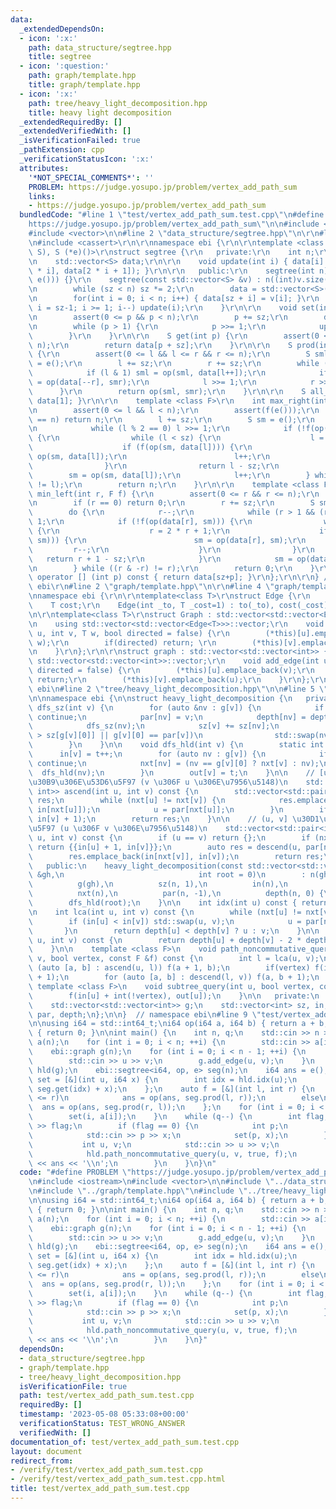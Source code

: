 ```yaml
---
data:
  _extendedDependsOn:
  - icon: ':x:'
    path: data_structure/segtree.hpp
    title: segtree
  - icon: ':question:'
    path: graph/template.hpp
    title: graph/template.hpp
  - icon: ':x:'
    path: tree/heavy_light_decomposition.hpp
    title: heavy light decomposition
  _extendedRequiredBy: []
  _extendedVerifiedWith: []
  _isVerificationFailed: true
  _pathExtension: cpp
  _verificationStatusIcon: ':x:'
  attributes:
    '*NOT_SPECIAL_COMMENTS*': ''
    PROBLEM: https://judge.yosupo.jp/problem/vertex_add_path_sum
    links:
    - https://judge.yosupo.jp/problem/vertex_add_path_sum
  bundledCode: "#line 1 \"test/vertex_add_path_sum.test.cpp\"\n#define PROBLEM \"\
    https://judge.yosupo.jp/problem/vertex_add_path_sum\"\n\n#include <iostream>\n\
    #include <vector>\n\n#line 2 \"data_structure/segtree.hpp\"\n\r\n#line 4 \"data_structure/segtree.hpp\"\
    \n#include <cassert>\r\n\r\nnamespace ebi {\r\n\r\ntemplate <class S, S (*op)(S,\
    \ S), S (*e)()>\r\nstruct segtree {\r\n   private:\r\n    int n;\r\n    int sz;\r\
    \n    std::vector<S> data;\r\n\r\n    void update(int i) { data[i] = op(data[2\
    \ * i], data[2 * i + 1]); }\r\n\r\n   public:\r\n    segtree(int n) : segtree(std::vector<S>(n,\
    \ e())) {}\r\n    segtree(const std::vector<S> &v) : n((int)v.size()), sz(1) {\r\
    \n        while (sz < n) sz *= 2;\r\n        data = std::vector<S>(2 * sz, e());\r\
    \n        for(int i = 0; i < n; i++) { data[sz + i] = v[i]; }\r\n        for(int\
    \ i = sz-1; i >= 1; i--) update(i);\r\n    }\r\n\r\n    void set(int p, S x) {\r\
    \n        assert(0 <= p && p < n);\r\n        p += sz;\r\n        data[p] = x;\r\
    \n        while (p > 1) {\r\n            p >>= 1;\r\n            update(p);\r\n\
    \        }\r\n    }\r\n\r\n    S get(int p) {\r\n        assert(0 <= p && p <\
    \ n);\r\n        return data[p + sz];\r\n    }\r\n\r\n    S prod(int l, int r)\
    \ {\r\n        assert(0 <= l && l <= r && r <= n);\r\n        S sml = e(), smr\
    \ = e();\r\n        l += sz;\r\n        r += sz;\r\n        while (l < r) {\r\n\
    \            if (l & 1) sml = op(sml, data[l++]);\r\n            if (r & 1) smr\
    \ = op(data[--r], smr);\r\n            l >>= 1;\r\n            r >>= 1;\r\n  \
    \      }\r\n        return op(sml, smr);\r\n    }\r\n\r\n    S all_prod() { return\
    \ data[1]; }\r\n\r\n    template <class F>\r\n    int max_right(int l, F f) {\r\
    \n        assert(0 <= l && l < n);\r\n        assert(f(e()));\r\n        if (l\
    \ == n) return n;\r\n        l += sz;\r\n        S sm = e();\r\n        do {\r\
    \n            while (l % 2 == 0) l >>= 1;\r\n            if (!f(op(sm, data[l])))\
    \ {\r\n                while (l < sz) {\r\n                    l = 2 * l;\r\n\
    \                    if (f(op(sm, data[l]))) {\r\n                        sm =\
    \ op(sm, data[l]);\r\n                        l++;\r\n                    }\r\n\
    \                }\r\n                return l - sz;\r\n            }\r\n    \
    \        sm = op(sm, data[l]);\r\n            l++;\r\n        } while ((l & -l)\
    \ != l);\r\n        return n;\r\n    }\r\n\r\n    template <class F>\r\n    int\
    \ min_left(int r, F f) {\r\n        assert(0 <= r && r <= n);\r\n        assert(f(e()));\r\
    \n        if (r == 0) return 0;\r\n        r += sz;\r\n        S sm = e();\r\n\
    \        do {\r\n            r--;\r\n            while (r > 1 && (r % 2)) r >>=\
    \ 1;\r\n            if (!f(op(data[r], sm))) {\r\n                while (r < sz)\
    \ {\r\n                    r = 2 * r + 1;\r\n                    if (f(op(data[r],\
    \ sm))) {\r\n                        sm = op(data[r], sm);\r\n               \
    \         r--;\r\n                    }\r\n                }\r\n             \
    \   return r + 1 - sz;\r\n            }\r\n            sm = op(data[r], sm);\r\
    \n        } while ((r & -r) != r);\r\n        return 0;\r\n    }\r\n\r\n    S\
    \ operator [] (int p) const { return data[sz+p]; }\r\n};\r\n\r\n} // namespace\
    \ ebi\r\n#line 2 \"graph/template.hpp\"\n\r\n#line 4 \"graph/template.hpp\"\n\r\
    \nnamespace ebi {\r\n\r\ntemplate<class T>\r\nstruct Edge {\r\n    int to;\r\n\
    \    T cost;\r\n    Edge(int _to, T _cost=1) : to(_to), cost(_cost) { }\r\n};\r\
    \n\r\ntemplate<class T>\r\nstruct Graph : std::vector<std::vector<Edge<T>>> {\r\
    \n    using std::vector<std::vector<Edge<T>>>::vector;\r\n    void add_edge(int\
    \ u, int v, T w, bool directed = false) {\r\n        (*this)[u].emplace_back(v,\
    \ w);\r\n        if(directed) return; \r\n        (*this)[v].emplace_back(u, w);\r\
    \n    }\r\n};\r\n\r\nstruct graph : std::vector<std::vector<int>> {\r\n    using\
    \ std::vector<std::vector<int>>::vector;\r\n    void add_edge(int u, int v, bool\
    \ directed = false) {\r\n        (*this)[u].emplace_back(v);\r\n        if(directed)\
    \ return;\r\n        (*this)[v].emplace_back(u);\r\n    }\r\n};\r\n\r\n} // namespace\
    \ ebi\n#line 2 \"tree/heavy_light_decomposition.hpp\"\n\n#line 5 \"tree/heavy_light_decomposition.hpp\"\
    \n\nnamespace ebi {\n\nstruct heavy_light_decomposition {\n   private:\n    void\
    \ dfs_sz(int v) {\n        for (auto &nv : g[v]) {\n            if (nv == par[v])\
    \ continue;\n            par[nv] = v;\n            depth[nv] = depth[v] + 1;\n\
    \            dfs_sz(nv);\n            sz[v] += sz[nv];\n            if (sz[nv]\
    \ > sz[g[v][0]] || g[v][0] == par[v])\n                std::swap(nv, g[v][0]);\n\
    \        }\n    }\n\n    void dfs_hld(int v) {\n        static int t = 0;\n  \
    \      in[v] = t++;\n        for (auto nv : g[v]) {\n            if (nv == par[v])\
    \ continue;\n            nxt[nv] = (nv == g[v][0] ? nxt[v] : nv);\n          \
    \  dfs_hld(nv);\n        }\n        out[v] = t;\n    }\n\n    // [u, v) \u30D1\
    \u30B9\u306E\u53D6\u5F97 (v \u306F u \u306E\u7956\u5148)\n    std::vector<std::pair<int,\
    \ int>> ascend(int u, int v) const {\n        std::vector<std::pair<int, int>>\
    \ res;\n        while (nxt[u] != nxt[v]) {\n            res.emplace_back(in[u],\
    \ in[nxt[u]]);\n            u = par[nxt[u]];\n        }\n        if (u != v) res.emplace_back(in[u],\
    \ in[v] + 1);\n        return res;\n    }\n\n    // (u, v] \u30D1\u30B9\u306E\u53D6\
    \u5F97 (u \u306F v \u306E\u7956\u5148)\n    std::vector<std::pair<int, int>> descend(int\
    \ u, int v) const {\n        if (u == v) return {};\n        if (nxt[u] == nxt[v])\
    \ return {{in[u] + 1, in[v]}};\n        auto res = descend(u, par[nxt[v]]);\n\
    \        res.emplace_back(in[nxt[v]], in[v]);\n        return res;\n    }\n\n\
    \   public:\n    heavy_light_decomposition(const std::vector<std::vector<int>>\
    \ &gh,\n                              int root = 0)\n        : n(gh.size()),\n\
    \          g(gh),\n          sz(n, 1),\n          in(n),\n          out(n),\n\
    \          nxt(n),\n          par(n, -1),\n          depth(n, 0) {\n        dfs_sz(root);\n\
    \        dfs_hld(root);\n    }\n\n    int idx(int u) const { return in[u]; }\n\
    \n    int lca(int u, int v) const {\n        while (nxt[u] != nxt[v]) {\n    \
    \        if (in[u] < in[v]) std::swap(u, v);\n            u = par[nxt[u]];\n \
    \       }\n        return depth[u] < depth[v] ? u : v;\n    }\n\n    int distance(int\
    \ u, int v) const {\n        return depth[u] + depth[v] - 2 * depth[lca(u, v)];\n\
    \    }\n\n    template <class F>\n    void path_noncommutative_query(int u, int\
    \ v, bool vertex, const F &f) const {\n        int l = lca(u, v);\n        for\
    \ (auto [a, b] : ascend(u, l)) f(a + 1, b);\n        if(vertex) f(in[l], in[l]\
    \ + 1);\n        for (auto [a, b] : descend(l, v)) f(a, b + 1);\n    }\n\n   \
    \ template <class F>\n    void subtree_query(int u, bool vertex, const F &f) {\n\
    \        f(in[u] + int(!vertex), out[u]);\n    }\n\n   private:\n    int n;\n\
    \    std::vector<std::vector<int>> g;\n    std::vector<int> sz, in, out, nxt,\
    \ par, depth;\n};\n\n}  // namespace ebi\n#line 9 \"test/vertex_add_path_sum.test.cpp\"\
    \n\nusing i64 = std::int64_t;\ni64 op(i64 a, i64 b) { return a + b; }\ni64 e()\
    \ { return 0; }\n\nint main() {\n    int n, q;\n    std::cin >> n >> q;\n    std::vector<i64>\
    \ a(n);\n    for (int i = 0; i < n; ++i) {\n        std::cin >> a[i];\n    }\n\
    \    ebi::graph g(n);\n    for (int i = 0; i < n - 1; ++i) {\n        int u, v;\n\
    \        std::cin >> u >> v;\n        g.add_edge(u, v);\n    }\n    ebi::heavy_light_decomposition\
    \ hld(g);\n    ebi::segtree<i64, op, e> seg(n);\n    i64 ans = e();\n    auto\
    \ set = [&](int u, i64 x) {\n        int idx = hld.idx(u);\n        seg.set(idx,\
    \ seg.get(idx) + x);\n    };\n    auto f = [&](int l, int r) {\n        if (l\
    \ <= r)\n            ans = op(ans, seg.prod(l, r));\n        else\n          \
    \  ans = op(ans, seg.prod(r, l));\n    };\n    for (int i = 0; i < n; i++) {\n\
    \        set(i, a[i]);\n    }\n    while (q--) {\n        int flag;\n        std::cin\
    \ >> flag;\n        if (flag == 0) {\n            int p;\n            i64 x;\n\
    \            std::cin >> p >> x;\n            set(p, x);\n        } else {\n \
    \           int u, v;\n            std::cin >> u >> v;\n            ans = e();\n\
    \            hld.path_noncommutative_query(u, v, true, f);\n            std::cout\
    \ << ans << '\\n';\n        }\n    }\n}\n"
  code: "#define PROBLEM \"https://judge.yosupo.jp/problem/vertex_add_path_sum\"\n\
    \n#include <iostream>\n#include <vector>\n\n#include \"../data_structure/segtree.hpp\"\
    \n#include \"../graph/template.hpp\"\n#include \"../tree/heavy_light_decomposition.hpp\"\
    \n\nusing i64 = std::int64_t;\ni64 op(i64 a, i64 b) { return a + b; }\ni64 e()\
    \ { return 0; }\n\nint main() {\n    int n, q;\n    std::cin >> n >> q;\n    std::vector<i64>\
    \ a(n);\n    for (int i = 0; i < n; ++i) {\n        std::cin >> a[i];\n    }\n\
    \    ebi::graph g(n);\n    for (int i = 0; i < n - 1; ++i) {\n        int u, v;\n\
    \        std::cin >> u >> v;\n        g.add_edge(u, v);\n    }\n    ebi::heavy_light_decomposition\
    \ hld(g);\n    ebi::segtree<i64, op, e> seg(n);\n    i64 ans = e();\n    auto\
    \ set = [&](int u, i64 x) {\n        int idx = hld.idx(u);\n        seg.set(idx,\
    \ seg.get(idx) + x);\n    };\n    auto f = [&](int l, int r) {\n        if (l\
    \ <= r)\n            ans = op(ans, seg.prod(l, r));\n        else\n          \
    \  ans = op(ans, seg.prod(r, l));\n    };\n    for (int i = 0; i < n; i++) {\n\
    \        set(i, a[i]);\n    }\n    while (q--) {\n        int flag;\n        std::cin\
    \ >> flag;\n        if (flag == 0) {\n            int p;\n            i64 x;\n\
    \            std::cin >> p >> x;\n            set(p, x);\n        } else {\n \
    \           int u, v;\n            std::cin >> u >> v;\n            ans = e();\n\
    \            hld.path_noncommutative_query(u, v, true, f);\n            std::cout\
    \ << ans << '\\n';\n        }\n    }\n}"
  dependsOn:
  - data_structure/segtree.hpp
  - graph/template.hpp
  - tree/heavy_light_decomposition.hpp
  isVerificationFile: true
  path: test/vertex_add_path_sum.test.cpp
  requiredBy: []
  timestamp: '2023-05-08 05:33:08+00:00'
  verificationStatus: TEST_WRONG_ANSWER
  verifiedWith: []
documentation_of: test/vertex_add_path_sum.test.cpp
layout: document
redirect_from:
- /verify/test/vertex_add_path_sum.test.cpp
- /verify/test/vertex_add_path_sum.test.cpp.html
title: test/vertex_add_path_sum.test.cpp
---
```

